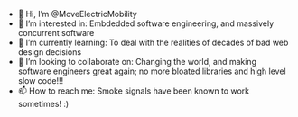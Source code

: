- 👋 Hi, I’m @MoveElectricMobility
- 👀 I’m interested in: Embdedded software engineering, and massively concurrent software
- 🌱 I’m currently learning: To deal with the realities of decades of bad web design decisions
- 💞️ I’m looking to collaborate on: Changing the world, and making software engineers great again; no more bloated libraries and high level slow code!!!
- 📫 How to reach me: Smoke signals have been known to work sometimes! :)

<!---
MoveElectricMobility/MoveElectricMobility is a ✨ special ✨ repository because its `README.md` (this file) appears on your GitHub profile.
You can click the Preview link to take a look at your changes.
--->

